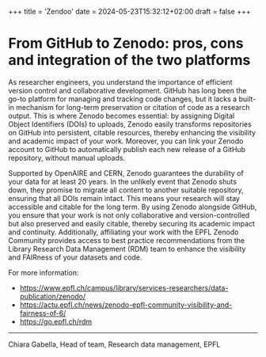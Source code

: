 +++
title = 'Zendoo'
date = 2024-05-23T15:32:12+02:00
draft = false
+++

# From GitHub to Zenodo: pros, cons and integration of the two platforms

As researcher engineers, you understand the importance of efficient version control and collaborative development. 
GitHub has long been the go-to platform for managing and tracking code changes, but it lacks a built-in mechanism for long-term preservation or citation of code as a research output. 
This is where Zenodo becomes essential: by assigning Digital Object Identifiers (DOIs) to uploads, Zenodo easily transforms repositories on GitHub into persistent, citable resources, thereby enhancing the visibility and academic impact of your work. 
Moreover, you can link your Zenodo account to GitHub to automatically publish each new release of a GitHub repository, without manual uploads.

Supported by OpenAIRE and CERN, Zenodo guarantees the durability of your data for at least 20 years. 
In the unlikely event that Zenodo shuts down, they promise to migrate all content to another suitable repository, ensuring that all DOIs remain intact. 
This means your research will stay accessible and citable for the long term. 
By using Zenodo alongside GitHub, you ensure that your work is not only collaborative and version-controlled but also preserved and easily citable, thereby securing its academic impact and continuity.
Additionally, affiliating your work with the EPFL Zenodo Community provides access to best practice recommendations from the Library Research Data Management (RDM) team to enhance the visibility and FAIRness of your datasets and code.

For more information:
- https://www.epfl.ch/campus/library/services-researchers/data-publication/zenodo/
- https://actu.epfl.ch/news/zenodo-epfl-community-visibility-and-fairness-of-6/
- https://go.epfl.ch/rdm 

---
Chiara Gabella, Head of team, Research data management, EPFL
